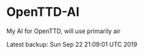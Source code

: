 # OpenTTD-AI
My AI for OpenTTD, will use primarily air

Latest backup: Sun Sep 22 21:09:01 UTC 2019
